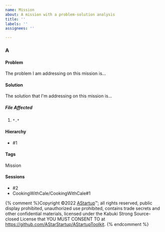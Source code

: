 ```yaml
---
name: Mission
about: A mission with a problem-solution analysis
title: ''
labels: ''
assignees: ''

---
```


### A

#### Problem

The problem I am addressing on this mission is...

#### Solution

The solution that I'm addressing on this mission is...

##### File Affected

1. `*.*`

#### Hierarchy

* #1

#### Tags

Mission

#### Sessions

* #2
* CookingWithCale/CookingWithCale#1

{% comment %}Copyright ©2022 [AStartup](https://astartup.net)™; all rights reserved, public display prohibited, unauthorized use prohibited, contains trade secrets and other confidential materials, licensed under the Kabuki Strong Source-closed License that YOU MUST CONSENT TO at <https://github.com/AStarStartup/AStartupToolkit>. {% endcomment %}
